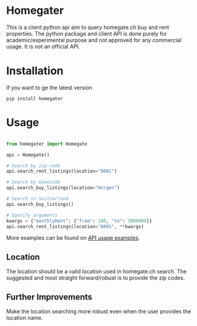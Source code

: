 # Homegater

This is a client python api aim to query homegate.ch buy and rent properties. The python package and client API is done purely for academic/experimental purpose and not approved for any commercial usage. It is not an official API.


# Installation

If you want to ge the latest version


```
pip install homegater
```

# Usage


```python

from homegater import Homegate

api = Homegate()

# Search by zip-code
api.search_rent_listings(location="8001")

# Search by Gemeinde
api.search_buy_listings(location="Horgen")

# Search in Switzerland
api.search_buy_listings()

# Specify arguments
kwargs = {"monthlyRent": {"from": 100, "to": 3000000}}
api.search_rent_listings(location="8001", **kwargs)

```

More examples can be found on [API usage examples](./examples/api_usage.py).

## Location

The location should be a valid location used in homegate.ch search. The suggested and most straight forward/robust is to provide the zip codes.


## Further Improvements

Make the location searching more robust even when the user provides the location name.